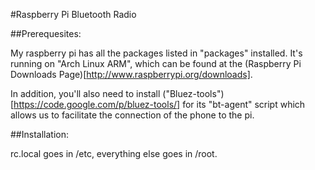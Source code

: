 #Raspberry Pi Bluetooth Radio

##Prerequesites:

My raspberry pi has all the packages listed in "packages" installed. It's
running on "Arch Linux ARM", which can be found at the (Raspberry Pi Downloads Page)[http://www.raspberrypi.org/downloads].

In addition, you'll also need to install ("Bluez-tools")[https://code.google.com/p/bluez-tools/] for its "bt-agent" script
which allows us to facilitate the connection of the phone to the pi.

##Installation:

rc.local goes in /etc, everything else goes in /root.
